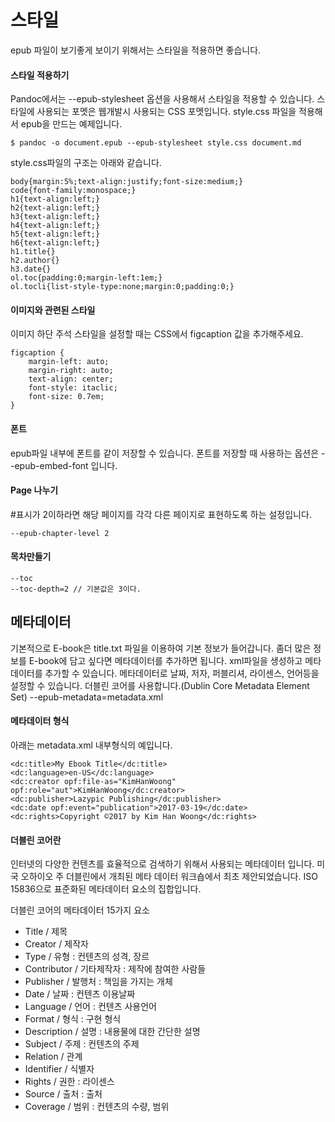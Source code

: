# 스타일
epub 파일이 보기좋게 보이기 위해서는 스타일을 적용하면 좋습니다.

#### 스타일 적용하기
Pandoc에서는 --epub-stylesheet 옵션을 사용해서 스타일을 적용할 수 있습니다.
스타일에 사용되는 포멧은 웹개발시 사용되는 CSS 포멧입니다.
style.css 파일을 적용해서 epub을 만드는 예제입니다.

	$ pandoc -o document.epub --epub-stylesheet style.css document.md


style.css파일의 구조는 아래와 같습니다.

	body{margin:5%;text-align:justify;font-size:medium;}
	code{font-family:monospace;}
	h1{text-align:left;}
	h2{text-align:left;}
	h3{text-align:left;}
	h4{text-align:left;}
	h5{text-align:left;}
	h6{text-align:left;}
	h1.title{}
	h2.author{}
	h3.date{}
	ol.toc{padding:0;margin-left:1em;}
	ol.tocli{list-style-type:none;margin:0;padding:0;}

#### 이미지와 관련된 스타일
이미지 하단 주석 스타일을 설정할 때는 CSS에서 figcaption 값을 추가해주세요.

	figcaption {
		margin-left: auto;
		margin-right: auto;
		text-align: center;
		font-style: itaclic;
		font-size: 0.7em;
	}

#### 폰트
epub파일 내부에 폰트를 같이 저장할 수 있습니다.
폰트를 저장할 때 사용하는 옵션은 --epub-embed-font 입니다.


#### Page 나누기
\#표시가 2이하라면 해당 페이지를 각각 다른 페이지로 표현하도록 하는 설정입니다.
	
	--epub-chapter-level 2

#### 목차만들기

	--toc
	--toc-depth=2 // 기본값은 3이다.


## 메타데이터
기본적으로 E-book은 title.txt 파일을 이용하여 기본 정보가 들어갑니다.
좀더 많은 정보를 E-book에 담고 싶다면 메타데이터를 추가하면 됩니다.
xml파일을 생성하고 메타데이터를 추가할 수 있습니다.
메타데이터로 날짜, 저자, 퍼블리셔, 라이센스, 언어등을 설정할 수 있습니다.
더블린 코어를 사용합니다.(Dublin Core Metadata Element Set)
	--epub-metadata=metadata.xml

#### 메타데이터 형식
아래는 metadata.xml 내부형식의 예입니다.

	<dc:title>My Ebook Title</dc:title> 
	<dc:language>en-US</dc:language> 
	<dc:creator opf:file-as="KimHanWoong" opf:role="aut">KimHanWoong</dc:creator> 
	<dc:publisher>Lazypic Publishing</dc:publisher>
	<dc:date opf:event="publication">2017-03-19</dc:date>
	<dc:rights>Copyright ©2017 by Kim Han Woong</dc:rights>

#### 더블린 코어란
인터넷의 다양한 컨텐츠를 효율적으로 검색하기 위해서 사용되는 메타데이터 입니다.
미국 오하이오 주 더블린에서 개최된 메타 데이터 워크숍에서 최초 제안되었습니다.
ISO 15836으로 표준화된 메타데이터 요소의 집합입니다.

더블린 코어의 메타데이터 15가지 요소
- Title / 제목
- Creator / 제작자
- Type / 유형 : 컨텐츠의 성격, 장르
- Contributor / 기타제작자 : 제작에 참여한 사람들
- Publisher / 발행처 : 책임을 가지는 개체
- Date / 날짜 : 컨텐츠 이용날짜
- Language / 언어 : 컨텐츠 사용언어
- Format / 형식 : 구현 형식
- Description / 설명 : 내용물에 대한 간단한 설명
- Subject / 주제 : 컨텐츠의 주제
- Relation / 관계
- Identifier / 식별자
- Rights / 권한 : 라이센스
- Source / 출처 : 출처
- Coverage / 범위 : 컨텐츠의 수량, 범위
